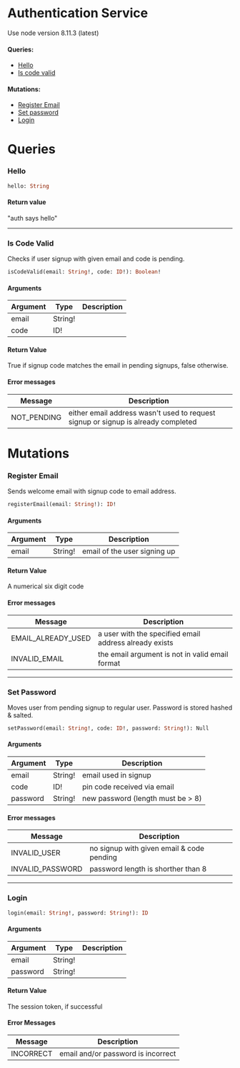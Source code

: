 # Authentication Service

Use node version 8.11.3 (latest)

#### Queries:
- [Hello](#hello)
- [Is code valid](#is-code-valid)

#### Mutations:
- [Register Email](#register-email)
- [Set password](#set-password)
- [Login](#login)

# Queries

### Hello

```graphql
hello: String
```

#### Return value

"auth says hello"

---

### Is Code Valid

Checks if user signup with given email and code is pending.

```graphql
isCodeValid(email: String!, code: ID!): Boolean!
```

#### Arguments

Argument | Type | Description
-- | -- | --
email | String! |
code | ID! |

#### Return Value

True if signup code matches the email in pending signups, false otherwise.

#### Error messages

Message | Description
-- | --
NOT_PENDING | either email address wasn't used to request signup or signup is already completed


# Mutations


### Register Email

Sends welcome email with signup code to email address.

```graphql
registerEmail(email: String!): ID!
```

#### Arguments

Argument | Type | Description
-- | -- | --
email | String! | email of the user signing up

#### Return Value

A numerical six digit code

#### Error messages

Message | Description
-- | --
EMAIL_ALREADY_USED | a user with the specified email address already exists
INVALID_EMAIL | the email argument is not in valid email format

---

### Set Password

Moves user from pending signup to regular user. Password is stored hashed & salted.

```graphql
setPassword(email: String!, code: ID!, password: String!): Null
```

#### Arguments

Argument | Type | Description
-- | -- | --
email | String! | email used in signup
code | ID! | pin code received via email
password | String! | new password (length must be > 8)

#### Error messages

Message | Description
-- | --
INVALID_USER | no signup with given email & code pending
INVALID_PASSWORD | password length is shorther than 8

---

### Login

```graphql
login(email: String!, password: String!): ID
```

#### Arguments

Argument | Type | Description
-- | -- | --
email | String! |
password | String! |

#### Return Value

The session token, if successful

#### Error Messages

Message | Description
-- | --
INCORRECT | email and/or password is incorrect
